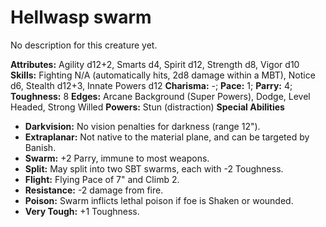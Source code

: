 # Hellwasp swarm

No description for this creature yet.

**Attributes:** Agility d12+2, Smarts d4, Spirit d12, Strength d8, Vigor
d10
**Skills:** Fighting N/A (automatically hits, 2d8 damage within a MBT),
Notice d6, Stealth d12+3, Innate Powers d12
**Charisma:** -; **Pace:** 1; **Parry:** 4; **Toughness:** 8
**Edges:** Arcane Background (Super Powers), Dodge, Level Headed, Strong
Willed
**Powers:** Stun (distraction)
**Special Abilities**

- **Darkvision:** No vision penalties for darkness (range 12").
- **Extraplanar:** Not native to the material plane, and can be targeted
by Banish.
- **Swarm:** +2 Parry, immune to most weapons.
- **Split:** May split into two SBT swarms, each with -2 Toughness.
- **Flight:** Flying Pace of 7" and Climb 2.
- **Resistance:** -2 damage from fire.
- **Poison:** Swarm inflicts lethal poison if foe is Shaken or wounded.
- **Very Tough:** +1 Toughness.
